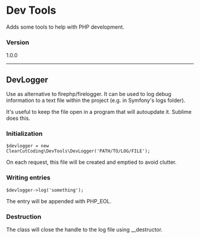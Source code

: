 # Dev Tools

Adds some tools to help with PHP development.

### Version

1.0.0

---

## DevLogger

Use as alternative to firephp/firelogger.  It can be used to log debug information to a text file within the project (e.g. in Symfony's logs folder).

It's useful to keep the file open in a program that will autoupdate it.  Sublime does this.

### Initialization

    $devlogger = new ClearCutCoding\DevTools\DevLogger('PATH/TO/LOG/FILE');

On each request, this file will be created and emptied to avoid clutter.

### Writing entries

    $devlogger->log('something');

The entry will be appended with PHP_EOL.

### Destruction

The class will close the handle to the log file using __destructor.



